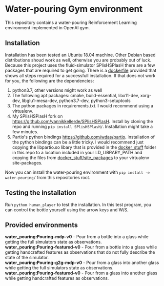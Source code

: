 # Water-pouring Gym environment

This repository contains a water-pouring Reinforcement Learning environment implemented in OpenAI gym.

## Installation
Installation has been tested an Ubuntu 18.04 machine. Other Debian based distributions shoud work as well, otherwise you are probably out of luck. Because this project uses the fluid-simulator SPlisHSPlasH there are a few packages that are required to get going. There is a [dockerfile](dockerfile) provided that shows all steps required for a successfull installation. If that does not work for you, the following are the dependencies:

1. python3.7, other versions might work as well
2. The following apt packages: cmake, build-essential, libx11-dev, xorg-dev, libglu1-mesa-dev, python3.7-dev, python3-setuptools
3. The python packages in requirements.txt. I would recommend using a virtualenv.
4. My SPlisHSPlasH fork on https://github.com/yannikkellerde/SPlisHSPlasH. Install by cloning the repo and running `pip install SPlisHSPlasH/`. Installation might take a few minutes.
5. Partio's python bindings https://github.com/wdas/partio. Installation of the python bindings can be a little tricky. I would recommend just copying the libpartio.so libary that is provided in the [docker_stuff](docker_stuff/) folder in this repo to a location included in your LD_LIBRARY_PATH and copying the files from [docker_stuff/site_packages](docker_stuff/site_packages) to your virtualenv site-packages.

Now you can install the water-pouring environment with `pip install -e water-pouring/` from this repositories root.

## Testing the installation
Run `python human_player` to test the installation. In this test program, you can control the bottle yourself using the arrow keys and W/S.

## Provided environments
**water_pouring:Pouring-mdp-v0** - Pour from a bottle into a glass while getting the full simulators state as observations.  
**water_pouring:Pouring-featured-v0** - Pour from a bottle into a glass while getting handcrafted features as observations that do not fully describe the state of the simulator.  
**water_pouring:Pouring-g2g-mdp-v0** - Pour from a glass into another glass while getting the full simulators state as observations.  
**water_pouring:Pouring-featured-v0** - Pour from a glass into another glass while getting handcrafted features as observations.  